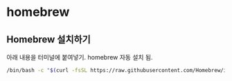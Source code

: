 # homebrew



## Homebrew 설치하기

아래 내용을 터미널에 붙여넣기. homebrew 자동 설치 됨.

```bash
/bin/bash -c "$(curl -fsSL https://raw.githubusercontent.com/Homebrew/install/master/install.sh)"
```


